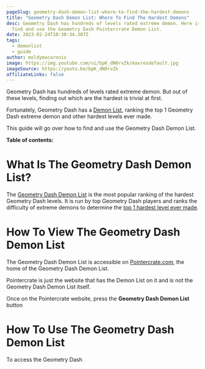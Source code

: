```yaml
---
pageSlug: geometry-dash-demon-list-where-to-find-the-hardest-demons
title: "Geometry Dash Demon List: Where To Find The Hardest Demons"
desc: Geometry Dash has hundreds of levels rated extreme demon. Here is how to
  find and use the Geometry Dash Pointercrate Demon List.
date: 2023-02-24T10:30:34.307Z
tags:
  - demonlist
  - guide
author: moldymacaronix
image: https://img.youtube.com/vi/bpK_dN0rvZk/maxresdefault.jpg
imageSource: https://youtu.be/bpK_dN0rvZk
affiliateLinks: false
---
```

Geometry Dash has hundreds of levels rated extreme demon. But out of these levels, finding out which are the hardest is trivial at first.

Fortunately, Geometry Dash has a [Demon List](), ranking the top 1 Geometry Dash extreme demon and other hardest levels ever made.

This guide will go over how to find and use the Geometry Dash Demon List.

**Table of contents:**

# What Is The Geometry Dash Demon List?

The [Geometry Dash Demon List]() is the most popular ranking of the hardest Geometry Dash levels. It is run by top Geometry Dash players and ranks the difficulty of extreme demons to determine the [top 1 hardest level ever made]().

# How To View The Geometry Dash Demon List

The Geometry Dash Demon List is accessible on [Pointercrate.com](https://www.pointercrate.com), the home of the Geometry Dash Demon List.

Pointercrate is just the website that has the Demon List on it and is not the Geometry Dash Demon List itself.

Once on the Pointercrate website, press the **Geometry Dash Demon List** button

# How To Use The Geometry Dash Demon List

To access the Geometry Dash